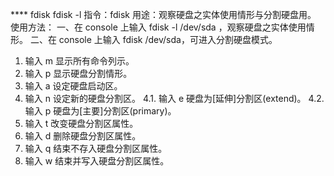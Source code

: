 **** fdisk
    fdisk -l
    指令：fdisk
    用途：观察硬盘之实体使用情形与分割硬盘用。
    使用方法：
    一、在 console 上输入 fdisk -l /dev/sda ，观察硬盘之实体使用情形。
    二、在 console 上输入 fdisk /dev/sda，可进入分割硬盘模式。

1. 输入 m 显示所有命令列示。
2. 输入 p 显示硬盘分割情形。
3. 输入 a 设定硬盘启动区。
4. 输入 n 设定新的硬盘分割区。
4.1. 输入 e 硬盘为[延伸]分割区(extend)。
4.2. 输入 p 硬盘为[主要]分割区(primary)。
5. 输入 t 改变硬盘分割区属性。
6. 输入 d 删除硬盘分割区属性。
7. 输入 q 结束不存入硬盘分割区属性。
8. 输入 w 结束并写入硬盘分割区属性。
